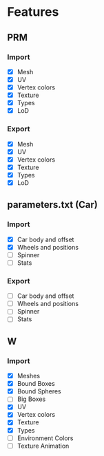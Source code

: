 # Features

## PRM
### Import
- [X] Mesh
- [X] UV
- [X] Vertex colors
- [X] Texture
- [X] Types
- [X] LoD
### Export
- [X] Mesh
- [X] UV
- [X] Vertex colors
- [X] Texture
- [X] Types
- [X] LoD

## parameters.txt (Car)
### Import
- [X] Car body and offset
- [X] Wheels and positions
- [ ] Spinner
- [ ] Stats
### Export
- [ ] Car body and offset
- [ ] Wheels and positions
- [ ] Spinner
- [ ] Stats

## W
### Import
- [X] Meshes
- [X] Bound Boxes
- [X] Bound Spheres
- [ ] Big Boxes
- [X] UV
- [X] Vertex colors
- [X] Texture
- [X] Types
- [ ] Environment Colors
- [ ] Texture Animation
